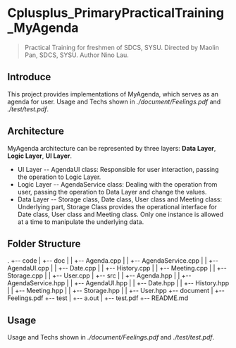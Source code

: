 # Cplusplus_PrimaryPracticalTraining_MyAgenda

> Practical Training for freshmen of SDCS, SYSU. 
> Directed by Maolin Pan, SDCS, SYSU. 
> Author Nino Lau.

## Introduce

This project provides implementations of MyAgenda, which serves as an agenda for user. Usage and Techs shown in *./document/Feelings.pdf* and *./test/test.pdf*.

## Architecture

MyAgenda architecture can be represented by three layers: **Data Layer**, **Logic Layer**, **UI Layer**.
* UI Layer -- AgendaUI class: Responsible for user interaction, passing the operation to Logic Layer.
* Logic Layer -- AgendaService class: Dealing with the operation from user, passing the operation to Data Layer and change the values.
* Data Layer -- Storage class, Date class, User class and Meeting class: Underlying part, Storage Class provides the operational interface for Date class, User class and Meeting class. Only one instance is allowed at a time to manipulate the underlying data.

<!--UML Class Diagram Later!!!-->

## Folder Structure

.
+-- code
|   +-- doc
|   |   +-- Agenda.cpp
|   |   +-- AgendaService.cpp
|   |   +-- AgendaUI.cpp
|   |   +-- Date.cpp
|   |   +-- History.cpp
|   |   +-- Meeting.cpp
|   |   +-- Storage.cpp
|   |   +-- User.cpp
|   +-- src
|   |   +-- Agenda.hpp
|   |   +-- AgendaService.hpp
|   |   +-- AgendaUI.hpp
|   |   +-- Date.hpp
|   |   +-- History.hpp
|   |   +-- Meeting.hpp
|   |   +-- Storage.hpp
|   |   +-- User.hpp
+-- document
|   +-- Feelings.pdf
+-- test
|   +-- a.out
|   +-- test.pdf
+-- README.md

## Usage

Usage and Techs shown in *./document/Feelings.pdf* and *./test/test.pdf*.

